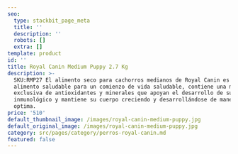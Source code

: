```yaml
---
seo:
  type: stackbit_page_meta
  title: ''
  description: ''
  robots: []
  extra: []
template: product
id: ''
title: Royal Canin Medium Puppy 2.7 Kg
description: >-
  SKU:RMP27 El alimento seco para cachorros medianos de Royal Canin es un
  alimento saludable para un comienzo de vida saludable, contiene una mezcla
  exclusiva de antioxidantes y minerales que apoyan el desarrollo de su sistema
  inmunológico y mantiene su cuerpo creciendo y desarrollándose de manera
  optima. 
price: '510'
default_thumbnail_image: /images/royal-canin-medium-puppy.jpg
default_original_image: /images/royal-canin-medium-puppy.jpg
category: src/pages/category/perros-royal-canin.md
featured: false
---
```

